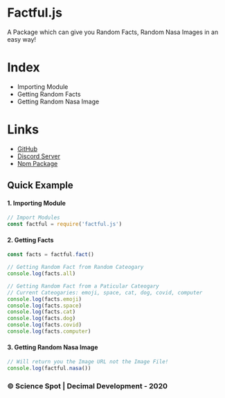 # Factful.js
A Package which can give you Random Facts, Random Nasa Images in an easy way!

# Index
- Importing Module
- Getting Random Facts
- Getting Random Nasa Image

# Links
- [GitHub](https://github.com/Scientific-Guy)
- [Discord Server](https://discord.gg/FrduEZd)
- [Npm Package](https://www.npmjs.com/package/factful.js)

## Quick Example
#### 1. Importing Module
```js 
// Import Modules
const factful = require('factful.js')
```

#### 2. Getting Facts
```js 
const facts = factful.fact()

// Getting Random Fact from Random Cateogary
console.log(facts.all)

// Getting Random Fact from a Paticular Cateogary
// Current Cateogaries: emoji, space, cat, dog, covid, computer
console.log(facts.emoji)
console.log(facts.space)
console.log(facts.cat)
console.log(facts.dog)
console.log(facts.covid)
console.log(facts.computer)
```

#### 3. Getting Random Nasa Image
```js 
// Will return you the Image URL not the Image File!
console.log(factful.nasa())
```

### © Science Spot | Decimal Development - 2020
